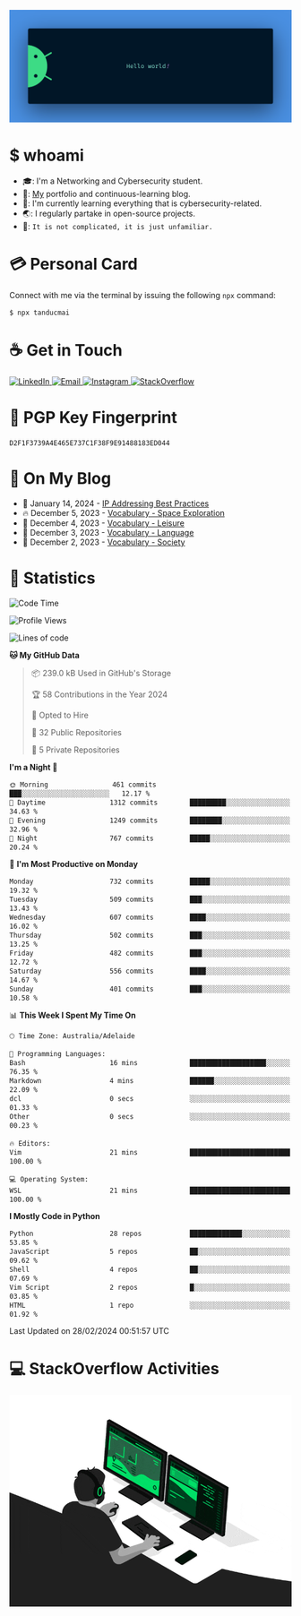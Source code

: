 <p align="center"><img src="assets/banner.png" /></p>

[//]: ![](https://github.com/tanducmai/tanducmai/actions/workflows/waka-stats.yml/badge.svg)
[//]: ![](https://github.com/tanducmai/tanducmai/actions/workflows/latest-blogs.yml/badge.svg)
[//]: ![](https://github.com/tanducmai/tanducmai/actions/workflows/stackoverflow-activities.yml/badge.svg)

# $ whoami

- :mortar_board:: I'm a Networking and Cybersecurity student.
- :telescope:: [My](https://tanducmai.com/) portfolio and continuous-learning blog.
- :seedling:: I'm currently learning everything that is cybersecurity-related.
- :earth_asia:: I regularly partake in open-source projects.
- :speech_balloon:: `It is not complicated, it is just unfamiliar.`

# :credit_card: Personal Card

Connect with me via the terminal by issuing the following `npx` command:

```bash
$ npx tanducmai
```

# :coffee: Get in Touch

<a target="_blank" href="https://www.linkedin.com/in/tanducmai/">
  <img alt="LinkedIn" src="https://img.shields.io/badge/LinkedIn-0077B5?style=for-the-badge&logo=linkedin&logoColor=white" />
</a>
<a target="_blank" href="mailto:henryfromvietnam@gmail.com">
  <img alt="Email" src="https://img.shields.io/badge/Gmail-D14836?style=for-the-badge&logo=gmail&logoColor=white" />
</a>
<a target="_blank" href="https://www.instagram.com/henry.maii/">
  <img alt="Instagram" src="https://img.shields.io/badge/Instagram-E4405F?style=for-the-badge&logo=instagram&logoColor=white" />
</a>
<a target="_blank" href="https://stackoverflow.com/users/16999206/tanducmai">
  <img alt="StackOverflow" src="https://img.shields.io/static/v1?message=Stackoverflow&logo=stackoverflow&label=&color=FE7A16&logoColor=white&labelColor=&style=for-the-badge" />
</a>

# :closed_lock_with_key: PGP Key Fingerprint

`D2F1F3739A4E465E737C1F38F9E91488183ED044`

# :scroll: On My Blog

<!-- BLOG-POST-LIST:START -->
 - 💯 January 14, 2024 - [IP Addressing Best Practices](https://tanducmai.com/posts/blogs/ip-addressing-best-practices/)
 - 🔥 December 5, 2023 - [Vocabulary - Space Exploration](https://tanducmai.com/posts/glossaries/vocabulary/space-exploration/)
 - 💫 December 4, 2023 - [Vocabulary - Leisure](https://tanducmai.com/posts/glossaries/vocabulary/leisure/)
 - 🚀 December 3, 2023 - [Vocabulary - Language](https://tanducmai.com/posts/glossaries/vocabulary/language/)
 - 🌮 December 2, 2023 - [Vocabulary - Society](https://tanducmai.com/posts/glossaries/vocabulary/society/)<!-- BLOG-POST-LIST:END -->

# :1234: Statistics

<!--START_SECTION:waka-->
![Code Time](http://img.shields.io/badge/Code%20Time-219%20hrs%2048%20mins-blue)

![Profile Views](http://img.shields.io/badge/Profile%20Views-0-blue)

![Lines of code](https://img.shields.io/badge/From%20Hello%20World%20I%27ve%20Written-9.1%20million%20lines%20of%20code-blue)

**🐱 My GitHub Data** 

> 📦 239.0 kB Used in GitHub's Storage 
 > 
> 🏆 58 Contributions in the Year 2024
 > 
> 💼 Opted to Hire
 > 
> 📜 32 Public Repositories 
 > 
> 🔑 5 Private Repositories 
 > 
**I'm a Night 🦉** 

```text
🌞 Morning                461 commits         ███░░░░░░░░░░░░░░░░░░░░░░   12.17 % 
🌆 Daytime                1312 commits        █████████░░░░░░░░░░░░░░░░   34.63 % 
🌃 Evening                1249 commits        ████████░░░░░░░░░░░░░░░░░   32.96 % 
🌙 Night                  767 commits         █████░░░░░░░░░░░░░░░░░░░░   20.24 % 
```
📅 **I'm Most Productive on Monday** 

```text
Monday                   732 commits         █████░░░░░░░░░░░░░░░░░░░░   19.32 % 
Tuesday                  509 commits         ███░░░░░░░░░░░░░░░░░░░░░░   13.43 % 
Wednesday                607 commits         ████░░░░░░░░░░░░░░░░░░░░░   16.02 % 
Thursday                 502 commits         ███░░░░░░░░░░░░░░░░░░░░░░   13.25 % 
Friday                   482 commits         ███░░░░░░░░░░░░░░░░░░░░░░   12.72 % 
Saturday                 556 commits         ████░░░░░░░░░░░░░░░░░░░░░   14.67 % 
Sunday                   401 commits         ███░░░░░░░░░░░░░░░░░░░░░░   10.58 % 
```


📊 **This Week I Spent My Time On** 

```text
🕑︎ Time Zone: Australia/Adelaide

💬 Programming Languages: 
Bash                     16 mins             ███████████████████░░░░░░   76.35 % 
Markdown                 4 mins              ██████░░░░░░░░░░░░░░░░░░░   22.09 % 
dcl                      0 secs              ░░░░░░░░░░░░░░░░░░░░░░░░░   01.33 % 
Other                    0 secs              ░░░░░░░░░░░░░░░░░░░░░░░░░   00.23 % 

🔥 Editors: 
Vim                      21 mins             █████████████████████████   100.00 % 

💻 Operating System: 
WSL                      21 mins             █████████████████████████   100.00 % 
```

**I Mostly Code in Python** 

```text
Python                   28 repos            █████████████░░░░░░░░░░░░   53.85 % 
JavaScript               5 repos             ██░░░░░░░░░░░░░░░░░░░░░░░   09.62 % 
Shell                    4 repos             ██░░░░░░░░░░░░░░░░░░░░░░░   07.69 % 
Vim Script               2 repos             █░░░░░░░░░░░░░░░░░░░░░░░░   03.85 % 
HTML                     1 repo              ░░░░░░░░░░░░░░░░░░░░░░░░░   01.92 % 
```




 Last Updated on 28/02/2024 00:51:57 UTC
<!--END_SECTION:waka-->

# :computer: StackOverflow Activities

<!-- STACKOVERFLOW:START -->
<!-- STACKOVERFLOW:END -->

<p align="center"><img src="assets/developer.gif" /></p>
